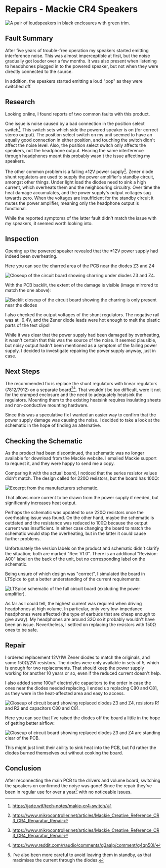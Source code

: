 # Repairs - Mackie CR4 Speakers

![A pair of loudspeakers in black enclosures with green trim.](Images/External.jpg "Mackie CR4 Speakers")


## Fault Summary

After five years of trouble-free operation my speakers started emitting interference noise.
This was almost imperceptible at first, but the noise gradually got louder over a few months. It was also
present when listening to headphones plugged in to the powered speaker, but not when they were directly
connected to the source.

In addition, the speakers started emitting a loud "pop" as they were switched off.


## Research

Looking online, I found reports of two common faults with this product.

One issue is noise caused by a bad connection in the position select switch[^1]. This switch sets which side the powered
speaker is on (for correct stereo output). The position select switch on my unit seemed to have an equally good connection
in either position, and touching the switch didn't affect the noise level. Also, the position select switch
only affects the speakers, not the headphone output. Hearing the same interference through headphones meant this probably
wasn't the issue affecting my speakers.

The other common problem is a failing ±12V power supply[^2]. Zener diode shunt regulators are used to supply the power
amplifier's standby circuit, amongst other things. Under light load the diodes need to sink a high current, which overheats
them and the neighbouring circuitry. Over time the heat damage accumulates, and the power supply's output voltages sag towards
zero. When the voltages are insufficient for the standby circuit it mutes the power amplifier, meaning only the headphone output
is functional.

While the reported symptoms of the latter fault didn't match the issue with my speakers, it seemed worth looking into.


## Inspection

Opening up the powered speaker revealed that the ±12V power supply had indeed been overheating.

Here you can see the charred area of the PCB near the diodes Z3 and Z4:

![Closeup of the circuit board showing charring under diodes Z3 and Z4.](Images/BeforeFront.jpg "PCB before repair (front)")

With the PCB backlit, the extent of the damage is visible (image mirrored to match the one above):

![Backlit closeup of the circuit board showing the charring is only present near the diodes](Images/BeforeBack.jpg "PCB before repair (back)")

I also checked the output voltages of the shunt regulators. The negative rail was at -9.4V, and the Zener diode leads
were hot enough to melt the plastic parts of the test clips!

While it was clear that the power supply had been damaged by overheating, it wasn't certain that this was the source
of the noise. It seemed plausible, but noisy output hadn't been mentioned as a symptom of the failing power supply. I
decided to investigate repairing the power supply anyway, just in case.


## Next Steps

The recommended fix is replace the shunt regulators with linear regulators (7812/7912) on a separate board[^2][^3].
That wouldn't be too difficult, were it not for the cramped enclosure and the need to adequately heatsink the
regulators. Mounting them to the existing heatsink requires insulating sheets and non-conductive mounting hardware.

Since this was a speculative fix I wanted an easier way to confirm that the power supply damage was causing the
noise. I decided to take a look at the schematic in the hope of finding an alternative.


## Checking the Schematic

As the product had been discontinued, the schematic was no longer available for download from the Mackie website.
I emailed Mackie support to request it, and they were happy to send me a copy.

Comparing it with the actual board, I noticed that the series resistor values didn't match. The design called for
220Ω resistors, but the board has 100Ω:

![Excerpt from the manufacturers schematic.](Images/SchematicExcerpt.png "Schematic excerpt")

That allows more current to be drawn from the power supply if needed, but significantly increases heat output.

Perhaps the schematic was updated to use 220Ω resistors once the overheating issue was found. On the other 
hand, maybe the schematic is outdated and the resistance was reduced to 100Ω because the output current was 
insufficient. In either case changing the board to match the schematic would stop the overheating, but
in the latter it could cause further problems.

Unfortunately the version labels on the product and schematic didn't clarify the situation; both are
marked "Rev: V1.0". There is an additional "Revision: A00" label on the back of the unit, but no
corresponding label on the schematic.

Being unsure of which design was "correct", I simulated the board in LTSpice to get a better understanding of
the current requirements:

![LTSpice schematic of the full circuit board (excluding the power amplifier).](Images/SpiceSchematic.png "LTSpice schematic")

As far as I could tell, the highest current was required when driving headphones at high volume. In particular,
only very low-impedance headphones were affected (the type of earbuds that are cheap enough to give away). My
headphones are around 32Ω so it probably wouldn't have been an issue. Nevertheless, I settled on replacing the
resistors with 150Ω ones to be safe.


## Repair

I ordered replacement 12V/1W Zener diodes to match the originals, and some 150Ω/2W resistors. The diodes were only
available in sets of 5, which is enough for two replacements. That should keep the power supply working for
another 10 years or so, even if the reduced current doesn't help.

I also added some 100uF electrolytic capacitors to the order in case the ones near the diodes needed replacing. 
I ended up replacing C80 and C81, as they were in the heat-affected area and easy to access.

![Closeup of circuit board showing replaced diodes Z3 and Z4, resistors R1 and R2 and capacitors C80 and C81.](Images/AfterFront.jpg "PCB after repair (front)")

Here you can see that I've raised the diodes off the board a little in the hope of getting better airflow:

![Closeup of circuit board showing replaced diodes Z3 and Z4 are standing clear of the PCB.](Images/AfterSide.jpg "PCB after repair (side)")

This might just limit their ability to sink heat into the PCB, but I'd rather the diodes burned themselves out without 
cooking the board.

## Conclusion

After reconnecting the main PCB to the drivers and volume board, switching the speakers on confirmed the noise was gone!
Since the repair they've been in regular use for over a year[^4] with no noticeable issues.


[^1]: https://jade.wtf/tech-notes/makie-cr4-switch/
[^2]: https://www.mikrocontroller.net/articles/Mackie_Creative_Reference_CR3_CR4_Reparatur_Repair
[^3]: https://www.reddit.com/r/audio/comments/g3aalp/comment/g4qn50l/
[^4]: I've also been more careful to avoid leaving them in standby, as that maximises the current through the diodes. 
